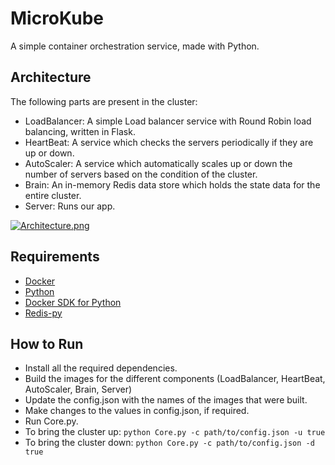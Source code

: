 
# MicroKube

A simple container orchestration service, made with Python.

## Architecture
The following parts are present in the cluster:
- LoadBalancer: A simple Load balancer service with Round Robin load balancing, written in Flask.
- HeartBeat: A service which checks the servers periodically if they are up or down. 
- AutoScaler: A service which automatically scales up or down the number of servers based on the condition of the cluster.
- Brain: An in-memory Redis data store which holds the state data for the entire cluster.
- Server: Runs our app.

[![Architecture.png](https://i.postimg.cc/G2hvNvWq/Architecture.png)](https://postimg.cc/4KqKHHN9)

## Requirements
- [Docker](https://www.docker.com/)
- [Python](https://www.python.org/)
- [Docker SDK for Python](https://docker-py.readthedocs.io/en/stable/)
- [Redis-py](https://redis-py.readthedocs.io/en/stable/)

## How to Run
- Install all the required dependencies.
- Build the images for the different components (LoadBalancer, HeartBeat, AutoScaler, Brain, Server)
- Update the config.json with the names of the images that were built.
- Make changes to the values in config.json, if required.
- Run Core.py.
- To bring the cluster up: `python Core.py -c path/to/config.json -u true`
- To bring the cluster down: `python Core.py -c path/to/config.json -d true`
